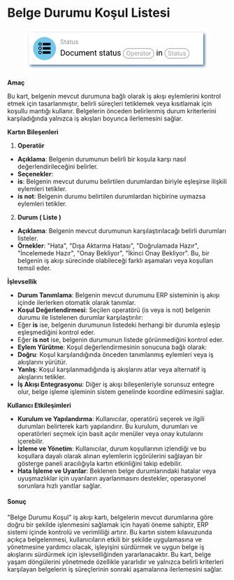 # Belge Durumu Koşul Listesi

<figure><img src="../../../.gitbook/assets/userlmn_e9d6da331deceed4f330358635d6b605.png" alt=""><figcaption></figcaption></figure>

**Amaç**

Bu kart, belgenin mevcut durumuna bağlı olarak iş akışı eylemlerini kontrol etmek için tasarlanmıştır, belirli süreçleri tetiklemek veya kısıtlamak için koşullu mantığı kullanır. Belgelerin önceden belirlenmiş durum kriterlerini karşıladığında yalnızca iş akışları boyunca ilerlemesini sağlar.

**Kartın Bileşenleri**

1. **Operatör**
* **Açıklama**: Belgenin durumunun belirli bir koşula karşı nasıl değerlendirileceğini belirler.
* **Seçenekler**:
* **is**: Belgenin mevcut durumu belirtilen durumlardan biriyle eşleşirse ilişkili eylemleri tetikler.
* **is not**: Belgenin durumu belirtilen durumlardan hiçbirine uymazsa eylemleri tetikler.
2. **Durum ( Liste )**&#x20;
* **Açıklama**: Belgenin mevcut durumunun karşılaştırılacağı belirli durumları listeler.
* **Örnekler**: "Hata", "Dışa Aktarma Hatası", "Doğrulamada Hazır", "İncelemede Hazır", "Onay Bekliyor", "İkinci Onay Bekliyor". Bu, bir belgenin iş akışı sürecinde olabileceği farklı aşamaları veya koşulları temsil eder.

**İşlevsellik**

* **Durum Tanımlama**: Belgenin mevcut durumunu ERP sisteminin iş akışı içinde ilerlerken otomatik olarak tanımlar.
* **Koşul Değerlendirmesi**: Seçilen operatörü (is veya is not) belgenin durumu ile listelenen durumlar karşılaştırılır:
* Eğer **is** ise, belgenin durumunun listedeki herhangi bir durumla eşleşip eşleşmediğini kontrol eder.
* Eğer **is not** ise, belgenin durumunun listede görünmediğini kontrol eder.
* **Eylem Yürütme**: Koşul değerlendirmesinin sonucuna bağlı olarak:
* **Doğru**: Koşul karşılandığında önceden tanımlanmış eylemleri veya iş akışlarını yürütür.
* **Yanlış**: Koşul karşılanmadığında iş akışlarını atlar veya alternatif iş akışlarını tetikler.
* **İş Akışı Entegrasyonu**: Diğer iş akışı bileşenleriyle sorunsuz entegre olur, belge işleme işleminin sistem genelinde koordine edilmesini sağlar.

**Kullanıcı Etkileşimleri**

* **Kurulum ve Yapılandırma**: Kullanıcılar, operatörü seçerek ve ilgili durumları belirterek kartı yapılandırır. Bu kurulum, durumları ve operatörleri seçmek için basit açılır menüler veya onay kutularını içerebilir.
* **İzleme ve Yönetim**: Kullanıcılar, durum koşullarının izlendiği ve bu koşullara dayalı olarak alınan eylemlerin içgörülerini sağlayan bir gösterge paneli aracılığıyla kartın etkinliğini takip edebilir.
* **Hata İşleme ve Uyarılar**: Beklenen belge durumlarındaki hatalar veya uyuşmazlıklar için uyarıların ayarlanmasını destekler, operasyonel sorunlara hızlı yanıtlar sağlar.

#### Sonuç

"Belge Durumu Koşul" iş akışı kartı, belgelerin mevcut durumlarına göre doğru bir şekilde işlenmesini sağlamak için hayati öneme sahiptir, ERP sistemi içinde kontrolü ve verimliliği artırır. Bu kartın sistem kılavuzunda açıkça belgelenmesi, kullanıcıların etkili bir şekilde uygulamasına ve yönetmesine yardımcı olacak, işleyişini sürdürmek ve uygun belge iş akışlarını sürdürmek için işlevselliğinden yararlanacaktır. Bu kart, belge yaşam döngülerini yönetmede özellikle yararlıdır ve yalnızca belirli kriterleri karşılayan belgelerin iş süreçlerinin sonraki aşamalarına ilerlemesini sağlar.
